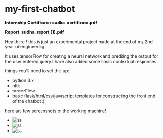 # my-first-chatbot


**Internship Certificate: sudha-certificate.pdf**

**Report: sudha_report (1).pdf**

Hey there !
this is just an experimental project made at the end of my 2nd year of engineering.

It uses tensorFlow for creating a neural network and prediting the output for the user entered query.I have also added some basic contextual responses.

things you'll need to set this up:
 - python 3.x
 - nltk
 - tensorFlow
 - basic flask/html/css/javascript templates for constructing the front end of the chatbot :)

here are few screenshots of the working machine!

- ![ss](https://github.com/SaiSudhaPanigrahi/my-first-chatbot/blob/master/Screenshot%20(14).png)
- ![ss](https://github.com/SaiSudhaPanigrahi/my-first-chatbot/blob/master/Screenshot%20(9).png)
- ![ss](https://github.com/SaiSudhaPanigrahi/my-first-chatbot/blob/master/Screenshot%20(10).png)
